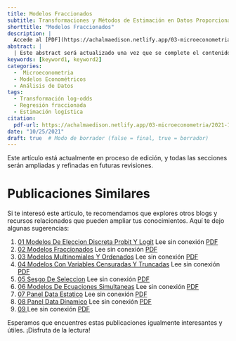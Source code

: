 ```yaml
---
title: Modelos Fraccionados
subtitle: Transformaciones y Métodos de Estimación en Datos Proporcionales
shorttitle: "Modelos Fraccionados"
description: |
  Accede al [PDF](https://achalmaedison.netlify.app/03-microeconometria/2021-10-25-02-modelos-fraccionados/index.pdf) completo aquí.
abstract: |
  | Este abstract será actualizado una vez que se complete el contenido final del artículo.
keywords: [keyword1, keyword2]
categories:
  -  Microeconometria
  - Modelos Econométricos
  - Análisis de Datos
tags:
  - Transformación log-odds
  - Regresión fraccionada
  - Estimación logística
citation:
  pdf-url: https://achalmaedison.netlify.app/03-microeconometria/2021-10-25-02-modelos-fraccionados/index.pdf
date: "10/25/2021"
draft: true  # Modo de borrador (false = final, true = borrador)
---
```








Este artículo está actualmente en proceso de edición, y todas las secciones serán ampliadas y refinadas en futuras revisiones.


# Publicaciones Similares

Si te interesó este artículo, te recomendamos que explores otros blogs y recursos relacionados que pueden ampliar tus conocimientos. Aquí te dejo algunas sugerencias:


1. [01 Modelos De Eleccion Discreta Probit Y Logit](https://achalmaedison.netlify.app/econometria/03-microeconometria/2021-10-18-01-modelos-de-eleccion-discreta-probit-y-logit) Lee sin conexión [PDF](https://achalmaedison.netlify.app/econometria/03-microeconometria/2021-10-18-01-modelos-de-eleccion-discreta-probit-y-logit/index.pdf)
2. [02 Modelos Fraccionados](https://achalmaedison.netlify.app/econometria/03-microeconometria/2021-10-25-02-modelos-fraccionados) Lee sin conexión [PDF](https://achalmaedison.netlify.app/econometria/03-microeconometria/2021-10-25-02-modelos-fraccionados/index.pdf)
3. [03 Modelos Multinomiales Y Ordenados](https://achalmaedison.netlify.app/econometria/03-microeconometria/2021-11-01-03-modelos-multinomiales-y-ordenados) Lee sin conexión [PDF](https://achalmaedison.netlify.app/econometria/03-microeconometria/2021-11-01-03-modelos-multinomiales-y-ordenados/index.pdf)
4. [04 Modelos Con Variables Censuradas Y Truncadas](https://achalmaedison.netlify.app/econometria/03-microeconometria/2021-11-08-04-modelos-con-variables-censuradas-y-truncadas) Lee sin conexión [PDF](https://achalmaedison.netlify.app/econometria/03-microeconometria/2021-11-08-04-modelos-con-variables-censuradas-y-truncadas/index.pdf)
5. [05 Sesgo De Seleccion](https://achalmaedison.netlify.app/econometria/03-microeconometria/2021-11-15-05-sesgo-de-seleccion) Lee sin conexión [PDF](https://achalmaedison.netlify.app/econometria/03-microeconometria/2021-11-15-05-sesgo-de-seleccion/index.pdf)
6. [06 Modelos De Ecuaciones Simultaneas](https://achalmaedison.netlify.app/econometria/03-microeconometria/2021-11-22-06-modelos-de-ecuaciones-simultaneas) Lee sin conexión [PDF](https://achalmaedison.netlify.app/econometria/03-microeconometria/2021-11-22-06-modelos-de-ecuaciones-simultaneas/index.pdf)
7. [07 Panel Data Estatico](https://achalmaedison.netlify.app/econometria/03-microeconometria/2021-11-29-07-panel-data-estatico) Lee sin conexión [PDF](https://achalmaedison.netlify.app/econometria/03-microeconometria/2021-11-29-07-panel-data-estatico/index.pdf)
8. [08 Panel Data Dinamico](https://achalmaedison.netlify.app/econometria/03-microeconometria/2021-12-06-08-panel-data-dinamico) Lee sin conexión [PDF](https://achalmaedison.netlify.app/econometria/03-microeconometria/2021-12-06-08-panel-data-dinamico/index.pdf)
9. [09 ](https://achalmaedison.netlify.app/econometria/03-microeconometria/2021-12-13-09-) Lee sin conexión [PDF](https://achalmaedison.netlify.app/econometria/03-microeconometria/2021-12-13-09-/index.pdf)


Esperamos que encuentres estas publicaciones igualmente interesantes y útiles. ¡Disfruta de la lectura!

